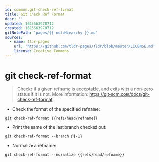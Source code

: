 ```yaml
---
id: common.git-check-ref-format
title: Git Check Ref Format
desc: ''
updated: 1615663978712
created: 1615663978712
gitNotePath: 'pages/{{ noteHiearchy }}.md'
sources:
  - name: tldr-pages
    url: 'https://github.com/tldr-pages/tldr/blob/master/LICENSE.md'
    license: Creative Commons
---
```

# git check-ref-format

> Checks if a given refname is acceptable, and exits with a non-zero status if it is not.
> More information: <https://git-scm.com/docs/git-check-ref-format>.

- Check the format of the specified refname:

`git check-ref-format {{refs/head/refname}}`

- Print the name of the last branch checked out:

`git check-ref-format --branch @{-1}`

- Normalize a refname:

`git check-ref-format --normalize {{refs/head/refname}}`

